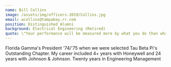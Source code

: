 ```yaml
---
name: Bill Collins
image: /assets/img/officers-2019/Collins.jpg
email: wcollins@tampabay.rr.com
position: Distinguished Alumni
background: Electrical Engineering (Retired)
quote: \"Your performance will be measured more by what you do than what you say.\"
---
```

Florida Gamma's President '74/'75 when we were selected Tau Beta Pi's Outstanding Chapter. My career included 4+ years with Honeywell and 24 years with Johnson & Johnson. Twenty years in Engineering Management